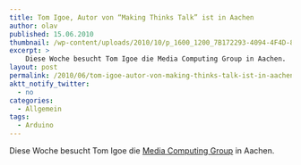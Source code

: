 ```yaml
---
title: Tom Igoe, Autor von “Making Thinks Talk” ist in Aachen
author: olav
published: 15.06.2010
thumbnail: /wp-content/uploads/2010/10/p_1600_1200_7B172293-4094-4F4D-81A9-34E8ECC2DF89-e1432378835819-212x212.jpeg
excerpt: >
    Diese Woche besucht Tom Igoe die Media Computing Group in Aachen.
layout: post
permalink: /2010/06/tom-igoe-autor-von-making-thinks-talk-ist-in-aachen/
aktt_notify_twitter:
  - no
categories:
  - Allgemein
tags:
  - Arduino
---
```

Diese Woche besucht Tom Igoe die [Media Computing Group][1] in Aachen.

 [1]: http://hci.rwth-aachen.de/igoe
